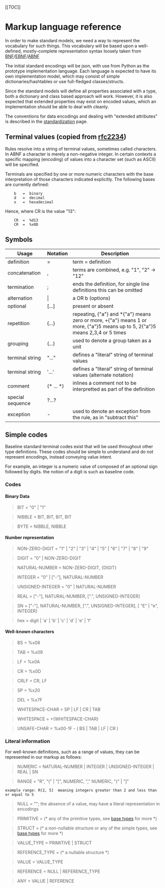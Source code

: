 [[_TOC_]]

# Markup language reference

In order to make standard models, we need a way to represent the vocabulary for such things.
This vocabulary will be based upon a well-defined, mostly-complete representation syntax loosely taken from [BNF](https://en.wikipedia.org/wiki/Backus%E2%80%93Naur_form)/[EBNF](https://en.wikipedia.org/wiki/Extended_Backus%E2%80%93Naur_form)/[ABNF](https://en.wikipedia.org/wiki/Augmented_Backus%E2%80%93Naur_form)

The initial standard encodings will be json, with use from Python as the prototype implementation language.
Each language is expected to have its own implementation model, which may consist of simple dictionaries/hashtables or use full-fledged classes/structs.

Since the standard models will define all properties associated with a type, both a dictionary and class based approach will work. However, it is also expected that extended properties may exist on encoded values, which an implementation should be able to deal with cleanly.

The conventions for data encodings and dealing with "extended attributes" is described in the [standardization](standardization.md) page.

## Terminal values (copied from [rfc2234](https://tools.ietf.org/html/rfc2234))

Rules resolve into a string of terminal values, sometimes called characters.  In ABNF a character is merely a non-negative integer.  In certain contexts a specific mapping (encoding) of values into a character set (such as ASCII) will be specified.

Terminals are specified by one or more numeric characters with the base interpretation of those characters indicated explicitly.  The following bases are currently defined:
```
    b   =  binary
    d   =  decimal
    x   =  hexadecimal
```
Hence, where CR is the value "13":
```
    CR  =  %d13
    CR  =  %x0D
```
## Symbols

| Usage | Notation | Description |
| ----- | ----- | ----- |
| definition | = | term = definition |
| concatenation | , | terms are combined, e.g.  "1", "2" -> "12" |
| termination | ; | ends the definition, for single line definitions this can be omitted |
| alternation | \| | a OR b (options) |
| optional | [...] | present or absent |
| repetition | {...} | repeating, {"a"} and *{"a"} means zero or more, +{"a"} means 1 or more, {"a"}5 means up to 5, 2{"a"}5 means 2,3,4 or 5 times |
| grouping | (...) | used to denote a group taken as a unit |
| terminal string | "..." | defines a "literal" string of terminal values |
| terminal string | '...'  | defines a "literal" string of terminal values (alternate notation) |
| comment | (* ... *) | inlines a comment not to be interpretted as part of the definition |
| special sequence | ?...? | |
| exception | - | used to denote an exception from the rule, as in "subtract this" |


## Simple codes
Baseline standard terminal codes exist that will be used throughout other type definitions. These codes should be simple to understand and do not represent encodings, instead conveying value intent.

For example, an integer is a numeric value of composed of an optional sign followed by digits. the notion of a digit is such as baseline code.

### Codes

#### Binary Data
>  BIT = "0" | "1"

>  NIBBLE = BIT, BIT, BIT, BIT

>  BYTE = NIBBLE, NIBBLE

#### Number representation

>  NON-ZERO-DIGIT = "1" | "2" | "3" | "4" | "5" | "6" | "7" | "8" | "9"

>  DIGIT = "0" | NON-ZERO-DIGIT

>  NATURAL-NUMBER = NON-ZERO-DIGIT, {DIGIT}

>  INTEGER = "0" | ["-"], NATURAL-NUMBER

>  UNSIGNED-INTEGER = "0" | NATURAL-NUMBER

>  REAL = ["-"], NATURAL-NUMBER, [".", UNSIGNED-INTEGER]

>  SN = ["-"], NATURAL-NUMBER, [".", UNSIGNED-INTEGER], [ "E" | "e", INTEGER]

>  hex = digit | 'a' | 'b' | 'c' | 'd' | 'e' | 'f'

#### Well-known characters

>  BS = %x08

>  TAB = %x09

>  LF = %x0A

>  CR = %x0D

>  CRLF = CR, LF

>  SP = %x20

>  DEL = %x7F

>  WHITESPACE-CHAR = SP | LF | CR | TAB

>  WHITESPACE = +{WHITESPACE-CHAR}

>  UNSAFE-CHAR = %x00-1F - ( BS | TAB | LF | CR )


### Literal information

For well-known definitions, such as a range of values, they can be represented in our markup as follows:

>  NUMERIC = NATURAL-NUMBER | INTEGER | UNSIGNED-INTEGER | REAL | SN

>  RANGE = "R", "(" | "[", NUMERIC, "," NUMERIC, ")" | "]"

   ``` example range: R(2, 5]  meaning integers greater than 2 and less than or equal to 5 ```

>  NULL = ""; the absence of a value, may have a literal representation in encodings

>  PRIMITIVE = (* any of the primitive types, see [base types](base_types.md) for more *)

>  STRUCT = (* a non-nullable structure or any of the simple types, see [base types](base_types.md) for more *)

>  VALUE_TYPE = PRIMITIVE | STRUCT

>  REFERENCE_TYPE = (* a nullable structure *)

>  VALUE = VALUE_TYPE

>  REFERENCE = NULL | REFERENCE_TYPE

>  ANY = VALUE | REFERENCE
